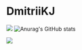 # DmitriiKJ

<!--[![trophy](https://github-profile-trophy.vercel.app/?username=DmitriiKJ)](https://github.com/ryo-ma/github-profile-trophy) -->

<!--![](https://github-profile-summary-cards.vercel.app/api/cards/most-commit-language?username=daniilshat&theme=solarized_dark) --> 
![](https://github-profile-summary-cards.vercel.app/api/cards/repos-per-language?username=DmitriiKJ&theme=gruvbox) ![Anurag's GitHub stats](https://github-readme-stats.vercel.app/api?username=DmitriiKJ&show_icons=true&theme=gruvbox&hide_border=true)

![](https://github-profile-summary-cards.vercel.app/api/cards/profile-details?username=DmitriiKJ&theme=gruvbox)
